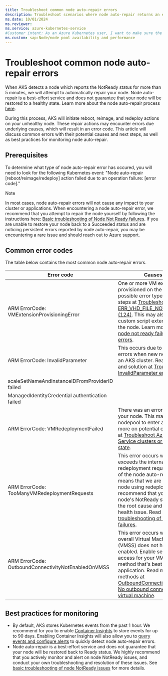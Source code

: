 ```yaml
---
title: Troubleshoot common node auto-repair errors
description: Troubleshoot scenarios where node auto-repair returns an error code when trying to repair your NotReady node.
ms.date: 10/01/2024
ms.reviewer: 
ms.service: azure-kubernetes-service
#Customer intent: As an Azure Kubernetes user, I want to make sure the automatic repair actions from AKS node auto-repair do not cause any impacts on my applications or cluster health.
ms.custom: sap:Node/node pool availability and performance
---
```

# Troubleshoot common node auto-repair errors

When AKS detects a node which reports the NotReady status for more than 5 minutes, we will attempt to automatically repair your node. Node auto-repair is a best-effort service and does not guarantee that your node will be restored to a healthy state. Learn more about the node auto-repair process [here](https://learn.microsoft.com/en-us/azure/aks/node-auto-repair).

During this process, AKS will initiate reboot, reimage, and redeploy actions on your unhealthy node. These repair actions may encounter errors due underlying causes, which will result in an error code. This article will discuss common errors with their potential causes and next steps, as well as best practices for monitoring node auto-repair.

## Prerequisites
To determine what type of node auto-repair error has occured, you will need to look for the following Kubernetes event: 
"Node auto-repair [reboot/reimage/redeploy] action failed due to an operation failure: [error code]."

> [!NOTE]
> In most cases, node auto-repair errors will not cause any impact to your cluster or applications. When encountering a node auto-repair error, we recommend that you attempt to repair the node yourself by following the instructions here: [Basic troubleshooting of Node Not Ready failures](https://learn.microsoft.com/en-us/troubleshoot/azure/azure-kubernetes/availability-performance/node-not-ready-basic-troubleshooting). If you are unable to restore your node back to a Succeeded status and are noticing persistent errors reported by node auto-repair, you may be encountering a rare issue and should reach out to Azure support.

## Common error codes
The table below contains the most common node auto-repair errors.

| Error code | Causes & Solution |
|---|---|
| ARM ErrorCode: VMExtensionProvisioningError | One or more VM extensions failed to be provisioned on the VM. Read more on possible error types and troubleshooting steps at [Troubleshoot the ERR_VHD_FILE_NOT_FOUND error code (124)](https://learn.microsoft.com/en-us/troubleshoot/azure/azure-kubernetes/create-upgrade-delete/error-code-vhdfilenotfound). This may also occur as a result of custom script extension (CSE) errors on the node. Learn more at [Troubleshoot node not ready failures caused by CSE errors](https://learn.microsoft.com/en-us/troubleshoot/azure/azure-kubernetes/availability-performance/node-not-ready-custom-script-extension-errors). |
| ARM ErrorCode: InvalidParameter | This occurs due to a parameter causes errors when new nodes are created for an AKS cluster. Read more on causes and solution at [Troubleshoot the InvalidParameter error code](https://learn.microsoft.com/en-us/troubleshoot/azure/azure-kubernetes/create-upgrade-delete/error-code-invalidparameter#cause). |
| scaleSetNameAndInstanceIDFromProviderID failed |  |
| ManagedIdentityCredential authentication failed |  |
| ARM ErrorCode: VMRedeploymentFailed | There was an error with redeploying your node. This may cause your nodepool to enter a Failed state. Read more on potential causes and next steps at [Troubleshoot Azure Kubernetes Service clusters or nodes in a failed state](https://learn.microsoft.com/en-us/troubleshoot/azure/azure-kubernetes/availability-performance/cluster-node-virtual-machine-failed-state#scenario-3-node-pool-is-in-a-failed-state). |
| ARM ErrorCode: TooManyVMRedeploymentRequests | This error occurs when your cluster exceeds the internal limit for VM redeployment requests. Redeploy is one of the node auto-repair actions, which means that we are unable to repair your node using redeploy actions. We recommend that you  troubleshoot your node's NotReady status to understand the root cause and resolve the node health issue. Read more at [Basic troubleshooting of Node Not Ready failures](https://learn.microsoft.com/en-us/troubleshoot/azure/azure-kubernetes/availability-performance/node-not-ready-basic-troubleshooting). |
| ARM ErrorCode: OutboundConnectivityNotEnabledOnVMSS | This error occurs when your node or overall Virtual Machine Scale Set (VMSS) does not have outbound access enabled. Enable secure outbound access for your VMSS by using a method that's best suited for your application. Read more about the methods at [OutboundConnectivityNotEnabledOnVM. No outbound connectivity configured for virtual machine](https://learn.microsoft.com/en-us/troubleshoot/azure/virtual-machine-scale-sets/deploy/vmss-outbound-connectivity-not-enabled#solution). |


## Best practices for monitoring
- By default, AKS stores Kubernetes events from the past 1 hour. We recommend for you to enable [Container Insights](https://learn.microsoft.com/en-us/azure/azure-monitor/containers/kubernetes-monitoring-enable?tabs=cli#enable-container-insights) to store events for up to 90 days. Enabling Container Insights will also allow you to [query events and configure alerts](https://learn.microsoft.com/en-us/azure/aks/events?tabs=azure-cli#automating-event-notifications) to quickly detect node auto-repair errors.
- Node auto-repair is a best-effort service and does not guarantee that your node will be restored back to Ready status. We highly recommend that you actively monitor and alert on node NotReady issues, and conduct your own troubleshooting and resolution of these issues. See [basic troubleshooting of node NotReady issues](https://learn.microsoft.com/en-us/troubleshoot/azure/azure-kubernetes/availability-performance/node-not-ready-basic-troubleshooting) for more details.
